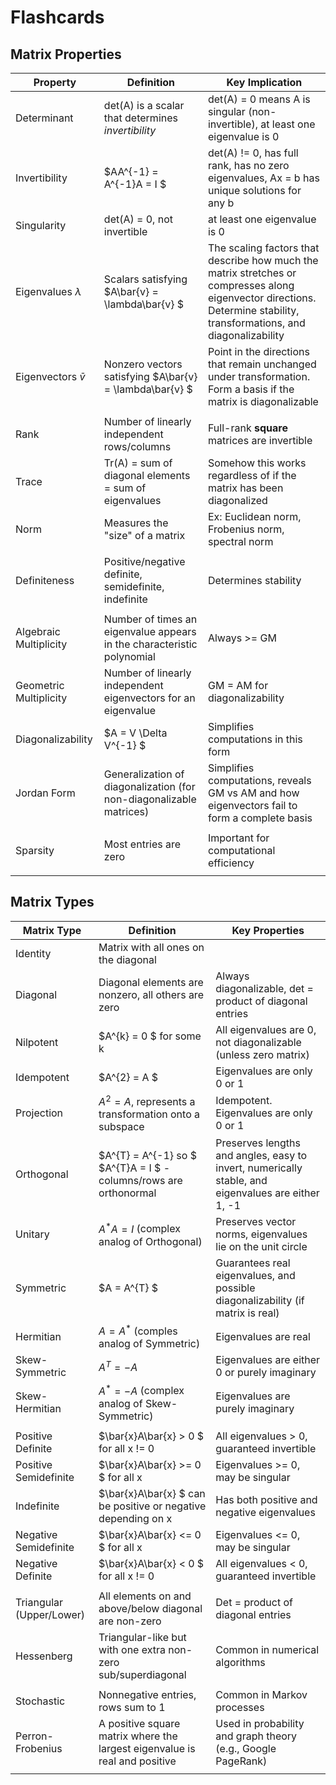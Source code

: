 # Flashcards

## Matrix Properties

| Property | Definition | Key Implication |
| - | - | - |
| Determinant | det(A) is a scalar that determines *invertibility* | det(A) = 0 means A is singular (non-invertible), at least one eigenvalue is 0 |
| Invertibility | $AA^{-1} = A^{-1}A = I $ | det(A) != 0, has full rank, has no zero eigenvalues, Ax = b has unique solutions for any b |
| Singularity | det(A) = 0, not invertible | at least one eigenvalue is 0 |
| Eigenvalues $\lambda$ | Scalars satisfying $A\bar{v} = \lambda\bar{v} $ | The scaling factors that describe how much the matrix stretches or compresses along eigenvector directions. Determine stability, transformations, and diagonalizability |
| Eigenvectors $\bar{v}$ | Nonzero vectors satisfying $A\bar{v} = \lambda\bar{v} $ | Point in the directions that remain unchanged under transformation. Form a basis if the matrix is diagonalizable |
|  |  |  |
| Rank | Number of linearly independent rows/columns | Full-rank **square** matrices are invertible |
| Trace | Tr(A) = sum of diagonal elements = sum of eigenvalues | Somehow this works regardless of if the matrix has been diagonalized |
| Norm | Measures the "size" of a matrix | Ex: Euclidean norm, Frobenius norm, spectral norm |
|  |  |  |
| Definiteness | Positive/negative definite, semidefinite, indefinite | Determines stability |
|  |  |  |
| Algebraic Multiplicity | Number of times an eigenvalue appears in the characteristic polynomial | Always >= GM |
| Geometric Multiplicity | Number of linearly independent eigenvectors for an eigenvalue | GM = AM for diagonalizability |
| Diagonalizability | $A = V \Delta V^{-1} $ | Simplifies computations in this form |
| Jordan Form | Generalization of diagonalization (for non-diagonalizable matrices) | Simplifies computations, reveals GM vs AM and how eigenvectors fail to form a complete basis |
|  |  |  |
| Sparsity | Most entries are zero | Important for computational efficiency |
|  |  |  |

## Matrix Types

| Matrix Type | Definition | Key Properties |
| - | - | - |
| Identity | Matrix with all ones on the diagonal |  |
| Diagonal | Diagonal elements are nonzero, all others are zero | Always diagonalizable, det = product of diagonal entries |
| Nilpotent | $A^{k} = 0 $ for some k | All eigenvalues are 0, not diagonalizable (unless zero matrix) |
| Idempotent | $A^{2} = A $ | Eigenvalues are only 0 or 1 |
| Projection | $A^{2} = A$, represents a transformation onto a subspace | Idempotent. Eigenvalues are only 0 or 1 |
| Orthogonal | $A^{T} = A^{-1} so $ $A^{T}A = I $ - columns/rows are orthonormal | Preserves lengths and angles, easy to invert, numerically stable, and eigenvalues are either 1, -1 |
| Unitary | $A^{*}A = I$ (complex analog of Orthogonal) | Preserves vector norms, eigenvalues lie on the unit circle |
| Symmetric | $A = A^{T} $ | Guarantees real eigenvalues, and possible diagonalizability (if matrix is real) |
| Hermitian | $A = A^{*}$ (comples analog of Symmetric) | Eigenvalues are real |
| Skew-Symmetric | $A^{T} = -A$ | Eigenvalues are either 0 or purely imaginary |
| Skew-Hermitian | $A^{*} = -A$ (complex analog of Skew-Symmetric) | Eigenvalues are purely imaginary |
|  |  |  |
| Positive Definite | $\bar{x}A\bar{x} > 0 $ for all x != 0 | All eigenvalues > 0, guaranteed invertible |
| Positive Semidefinite | $\bar{x}A\bar{x} >= 0 $ for all x | Eigenvalues >= 0, may be singular |
| Indefinite | $\bar{x}A\bar{x} $ can be positive or negative depending on x | Has both positive and negative eigenvalues |
| Negative Semidefinite | $\bar{x}A\bar{x} <= 0 $ for all x | Eigenvalues <= 0, may be singular |
| Negative Definite | $\bar{x}A\bar{x} < 0 $ for all x != 0 | All eigenvalues < 0, guaranteed invertible |
|  |  |  |
| Triangular (Upper/Lower) | All elements on and above/below diagonal are non-zero | Det = product of diagonal entries |
| Hessenberg | Triangular-like but with one extra non-zero sub/superdiagonal | Common in numerical algorithms |
|  |  |  |
| Stochastic | Nonnegative entries, rows sum to 1 | Common in Markov processes |
| Perron-Frobenius | A positive square matrix where the largest eigenvalue is real and positive | Used in probability and graph theory (e.g., Google PageRank) |
|  |  |  |
